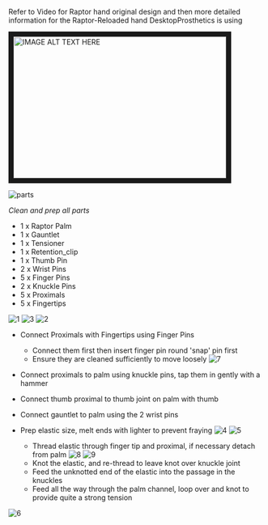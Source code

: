 Refer to Video for Raptor hand original design and then more detailed information for the Raptor-Reloaded hand DesktopProsthetics is using

<a href="http://www.youtube.com/watch?feature=player_embedded&v=5HVwC3RnWXk
" target="_blank"><img src="http://img.youtube.com/vi/5HVwC3RnWXk/0.jpg" 
alt="IMAGE ALT TEXT HERE" width="420" height="280" border="10" /></a>

![parts](https://cloud.githubusercontent.com/assets/128456/7897252/8ff60fb0-06cc-11e5-8ab6-44768519a450.png)

*Clean and prep all parts*
 * 1 x Raptor Palm
 * 1 x Gauntlet
 * 1 x Tensioner
 * 1 x Retention_clip
 * 1 x Thumb Pin
 * 2 x Wrist Pins
 * 5 x Finger Pins
 * 2 x Knuckle Pins
 * 5 x Proximals
 * 5 x Fingertips

![1](https://cloud.githubusercontent.com/assets/128456/7897524/a3c154aa-06d6-11e5-9719-a3b6cce864ed.png)
![3](https://cloud.githubusercontent.com/assets/128456/7897559/ca290b3c-06d7-11e5-973e-c7ed0ed94daf.png)
![2](https://cloud.githubusercontent.com/assets/128456/7897558/ca2468a2-06d7-11e5-8b05-6fbb13b2679d.png)

 * Connect Proximals with Fingertips using Finger Pins
    * Connect them first then insert finger pin round 'snap' pin first
    * Ensure they are cleaned sufficiently to move loosely
 ![7](https://cloud.githubusercontent.com/assets/128456/7897617/d70439f6-06d9-11e5-959f-58de01bfa4d5.png)
 * Connect proximals to palm using knuckle pins, tap them in gently with a hammer
 * Connect thumb proximal to thumb joint on palm with thumb
 
 * Connect gauntlet to palm using the 2 wrist pins
 
 * Prep elastic size, melt ends with lighter to prevent fraying
 ![4](https://cloud.githubusercontent.com/assets/128456/7897560/ca296b90-06d7-11e5-9bf0-bbaf5200f3a9.png)
![5](https://cloud.githubusercontent.com/assets/128456/7897597/20859080-06d9-11e5-8f9b-975aee17e6c4.png)
    * Thread elastic through finger tip and proximal, if necessary detach from palm
![8](https://cloud.githubusercontent.com/assets/128456/7897688/96724fe2-06dc-11e5-9d4d-85de57866555.png)
![9](https://cloud.githubusercontent.com/assets/128456/7897687/966d41dc-06dc-11e5-9e51-250d14f156d8.png)
    * Knot the elastic, and re-thread to leave knot over knuckle joint
    * Feed the unknotted end of the elastic into the passage in the knuckles
    * Feed all the way through the palm channel, loop over and knot to provide quite a strong tension
    

![6](https://cloud.githubusercontent.com/assets/128456/7897598/20abf9aa-06d9-11e5-89b6-a296a4aa3d06.png)

